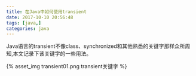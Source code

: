 ```yaml
---
title: 在Java中如何使用transient
date: 2017-10-10 20:56:48
tags: [java,]
categories: java
---
```


Java语言的transient不像class、synchronized和其他熟悉的关键字那样众所周知,本文记录下该关键字的一些用法。

<!-- more -->

{% asset_img transient01.png transient关键字 %}
